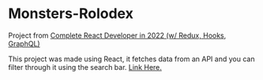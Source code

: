 # Monsters-Rolodex
Project from [Complete React Developer in 2022 (w/ Redux, Hooks, GraphQL)](https://www.udemy.com/course/complete-react-developer-zero-to-mastery/)

This project was made using React, it fetches data from an API and you can filter through it using the search bar.
[Link Here.](https://matteodevenuto.github.io/Monsters-Rolodex)
